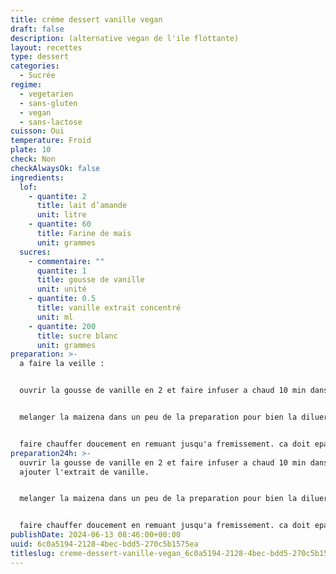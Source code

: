 ```yaml
---
title: créme dessert vanille vegan
draft: false
description: (alternative vegan de l'ile flottante)
layout: recettes
type: dessert
categories:
  - Sucrée
regime:
  - vegetarien
  - sans-gluten
  - vegan
  - sans-lactose
cuisson: Oui
temperature: Froid
plate: 10
check: Non
checkAlwaysOk: false
ingredients:
  lof:
    - quantite: 2
      title: lait d’amande
      unit: litre
    - quantite: 60
      title: Farine de maïs
      unit: grammes
  sucres:
    - commentaire: ""
      quantite: 1
      title: gousse de vanille
      unit: unité
    - quantite: 0.5
      title: vanille extrait concentré
      unit: ml
    - quantite: 200
      title: sucre blanc
      unit: grammes
preparation: >-
  a faire la veille :


  ouvrir la gousse de vanille en 2 et faire infuser a chaud 10 min dans le lait. ajouter l'extrait de vanille.


  melanger la maizena dans un peu de la preparation pour bien la diluer


  faire chauffer doucement en remuant jusqu'a fremissement. ca doit epaissir un peu. mettre dans des ramequins au frais.
preparation24h: >-
  ouvrir la gousse de vanille en 2 et faire infuser a chaud 10 min dans le lait.
  ajouter l'extrait de vanille.


  melanger la maizena dans un peu de la preparation pour bien la diluer


  faire chauffer doucement en remuant jusqu'a fremissement. ca doit epaissir un peu. mettre dans des ramequins au frais.
publishDate: 2024-06-13 08:46:00+00:00
uuid: 6c0a5194-2128-4bec-bdd5-270c5b1575ea
titleslug: creme-dessert-vanille-vegan_6c0a5194-2128-4bec-bdd5-270c5b1575ea
---
```

